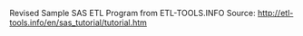 Revised Sample SAS ETL Program from ETL-TOOLS.INFO
Source: http://etl-tools.info/en/sas_tutorial/tutorial.htm


